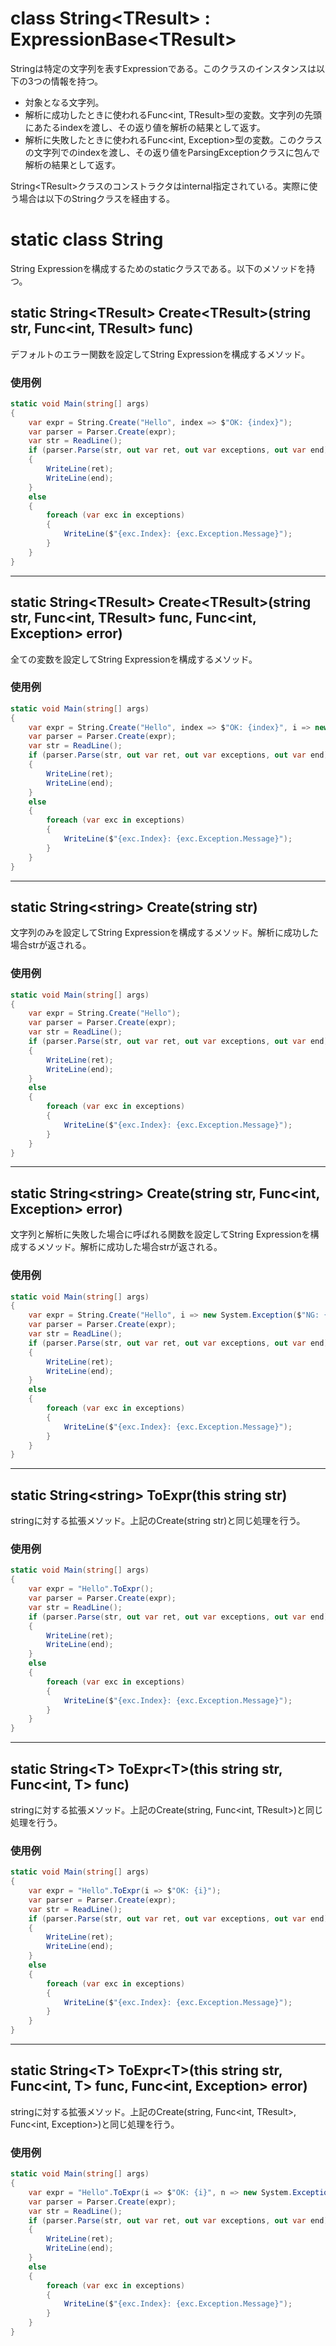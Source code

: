 # class String\<TResult\> : ExpressionBase\<TResult\>
Stringは特定の文字列を表すExpressionである。このクラスのインスタンスは以下の3つの情報を持つ。
- 対象となる文字列。
- 解析に成功したときに使われるFunc\<int, TResult\>型の変数。文字列の先頭にあたるindexを渡し、その返り値を解析の結果として返す。
- 解析に失敗したときに使われるFunc\<int, Exception\>型の変数。このクラスの文字列でのindexを渡し、その返り値をParsingExceptionクラスに包んで解析の結果として返す。

String\<TResult\>クラスのコンストラクタはinternal指定されている。実際に使う場合は以下のStringクラスを経由する。

# static class String
String Expressionを構成するためのstaticクラスである。以下のメソッドを持つ。
## static String\<TResult\> Create\<TResult\>(string str, Func\<int, TResult\> func)
デフォルトのエラー関数を設定してString Expressionを構成するメソッド。
### 使用例
```csharp
static void Main(string[] args)
{
    var expr = String.Create("Hello", index => $"OK: {index}");
    var parser = Parser.Create(expr);
    var str = ReadLine();
    if (parser.Parse(str, out var ret, out var exceptions, out var end))
    {
        WriteLine(ret);
        WriteLine(end);
    }
    else
    {
        foreach (var exc in exceptions)
        {
            WriteLine($"{exc.Index}: {exc.Exception.Message}");
        }
    }
}
```
---
## static String\<TResult\> Create\<TResult\>(string str, Func\<int, TResult\> func, Func\<int, Exception\> error)
全ての変数を設定してString Expressionを構成するメソッド。
### 使用例
```csharp
static void Main(string[] args)
{
    var expr = String.Create("Hello", index => $"OK: {index}", i => new System.Exception($"NG: {i}"));
    var parser = Parser.Create(expr);
    var str = ReadLine();
    if (parser.Parse(str, out var ret, out var exceptions, out var end))
    {
        WriteLine(ret);
        WriteLine(end);
    }
    else
    {
        foreach (var exc in exceptions)
        {
            WriteLine($"{exc.Index}: {exc.Exception.Message}");
        }
    }
}
```
---
## static String\<string\> Create(string str)
文字列のみを設定してString Expressionを構成するメソッド。解析に成功した場合strが返される。
### 使用例
```csharp
static void Main(string[] args)
{
    var expr = String.Create("Hello");
    var parser = Parser.Create(expr);
    var str = ReadLine();
    if (parser.Parse(str, out var ret, out var exceptions, out var end))
    {
        WriteLine(ret);
        WriteLine(end);
    }
    else
    {
        foreach (var exc in exceptions)
        {
            WriteLine($"{exc.Index}: {exc.Exception.Message}");
        }
    }
}
```
---
## static String\<string\> Create(string str, Func\<int, Exception\> error)
文字列と解析に失敗した場合に呼ばれる関数を設定してString Expressionを構成するメソッド。解析に成功した場合strが返される。
### 使用例
```csharp
static void Main(string[] args)
{
    var expr = String.Create("Hello", i => new System.Exception($"NG: {i}"));
    var parser = Parser.Create(expr);
    var str = ReadLine();
    if (parser.Parse(str, out var ret, out var exceptions, out var end))
    {
        WriteLine(ret);
        WriteLine(end);
    }
    else
    {
        foreach (var exc in exceptions)
        {
            WriteLine($"{exc.Index}: {exc.Exception.Message}");
        }
    }
}
```
---
## static String\<string\> ToExpr(this string str)
stringに対する拡張メソッド。上記のCreate(string str)と同じ処理を行う。
### 使用例
```csharp
static void Main(string[] args)
{
    var expr = "Hello".ToExpr();
    var parser = Parser.Create(expr);
    var str = ReadLine();
    if (parser.Parse(str, out var ret, out var exceptions, out var end))
    {
        WriteLine(ret);
        WriteLine(end);
    }
    else
    {
        foreach (var exc in exceptions)
        {
            WriteLine($"{exc.Index}: {exc.Exception.Message}");
        }
    }
}
```
---
## static String\<T\> ToExpr\<T\>(this string str, Func\<int, T\> func)
stringに対する拡張メソッド。上記のCreate(string, Func\<int, TResult\>)と同じ処理を行う。
### 使用例
```csharp
static void Main(string[] args)
{
    var expr = "Hello".ToExpr(i => $"OK: {i}");
    var parser = Parser.Create(expr);
    var str = ReadLine();
    if (parser.Parse(str, out var ret, out var exceptions, out var end))
    {
        WriteLine(ret);
        WriteLine(end);
    }
    else
    {
        foreach (var exc in exceptions)
        {
            WriteLine($"{exc.Index}: {exc.Exception.Message}");
        }
    }
}
```
---
## static String\<T\> ToExpr\<T\>(this string str, Func\<int, T\> func, Func\<int, Exception\> error)
stringに対する拡張メソッド。上記のCreate(string, Func\<int, TResult\>, Func\<int, Exception\>)と同じ処理を行う。
### 使用例
```csharp
static void Main(string[] args)
{
    var expr = "Hello".ToExpr(i => $"OK: {i}", n => new System.Exception($"NG: {n}"));
    var parser = Parser.Create(expr);
    var str = ReadLine();
    if (parser.Parse(str, out var ret, out var exceptions, out var end))
    {
        WriteLine(ret);
        WriteLine(end);
    }
    else
    {
        foreach (var exc in exceptions)
        {
            WriteLine($"{exc.Index}: {exc.Exception.Message}");
        }
    }
}
```